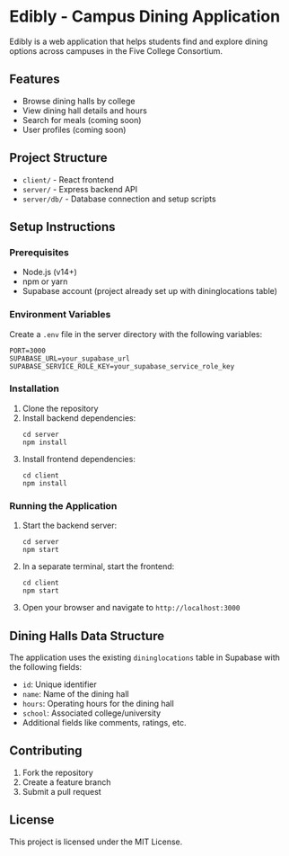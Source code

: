 # Edibly - Campus Dining Application

Edibly is a web application that helps students find and explore dining options across campuses in the Five College Consortium.

## Features

- Browse dining halls by college
- View dining hall details and hours
- Search for meals (coming soon)
- User profiles (coming soon)

## Project Structure

- `client/` - React frontend
- `server/` - Express backend API
- `server/db/` - Database connection and setup scripts

## Setup Instructions

### Prerequisites

- Node.js (v14+)
- npm or yarn
- Supabase account (project already set up with dininglocations table)

### Environment Variables

Create a `.env` file in the server directory with the following variables:

```
PORT=3000
SUPABASE_URL=your_supabase_url
SUPABASE_SERVICE_ROLE_KEY=your_supabase_service_role_key
```

### Installation

1. Clone the repository
2. Install backend dependencies:
   ```
   cd server
   npm install
   ```
3. Install frontend dependencies:
   ```
   cd client
   npm install
   ```

### Running the Application

1. Start the backend server:
   ```
   cd server
   npm start
   ```

2. In a separate terminal, start the frontend:
   ```
   cd client
   npm start
   ```

3. Open your browser and navigate to `http://localhost:3000`

## Dining Halls Data Structure

The application uses the existing `dininglocations` table in Supabase with the following fields:

- `id`: Unique identifier
- `name`: Name of the dining hall
- `hours`: Operating hours for the dining hall
- `school`: Associated college/university
- Additional fields like comments, ratings, etc.

## Contributing

1. Fork the repository
2. Create a feature branch
3. Submit a pull request

## License

This project is licensed under the MIT License.
